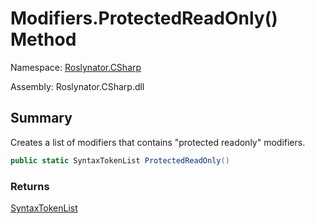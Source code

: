 # Modifiers\.ProtectedReadOnly\(\) Method

Namespace: [Roslynator.CSharp](../../README.md)

Assembly: Roslynator\.CSharp\.dll

## Summary

Creates a list of modifiers that contains "protected readonly" modifiers\.

```csharp
public static SyntaxTokenList ProtectedReadOnly()
```

### Returns

[SyntaxTokenList](https://docs.microsoft.com/en-us/dotnet/api/microsoft.codeanalysis.syntaxtokenlist)

